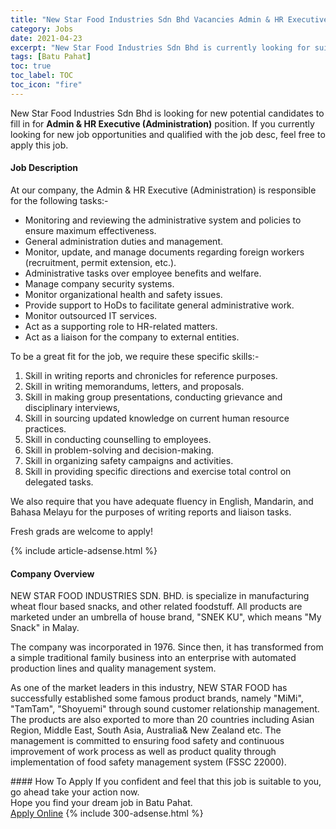 ```yaml
---
title: "New Star Food Industries Sdn Bhd Vacancies Admin & HR Executive (Administration)" 
category: Jobs 
date: 2021-04-23 
excerpt: "New Star Food Industries Sdn Bhd is currently looking for suitable person to fill in the Admin & HR Executive (Administration) which based in Batu Pahat" 
tags: [Batu Pahat] 
toc: true 
toc_label: TOC 
toc_icon: "fire" 
--- 
```


<p>New Star Food Industries Sdn Bhd is looking for new potential candidates to fill in for <b>Admin & HR Executive (Administration)</b> position. If you currently looking for new job opportunities and qualified with the job desc, feel free to apply this job.
</p><div><div><h4>Job Description</h4></div><div><div><span><div><p>At our company, the Admin &amp; HR Executive (Administration) is responsible for the following tasks:-</p><ul><li>Monitoring and reviewing the administrative system and policies to ensure maximum effectiveness.</li><li>General administration duties and management.</li><li>Monitor, update, and manage documents regarding foreign workers (recruitment, permit extension, etc.).</li><li>Administrative tasks over employee benefits and welfare.</li><li>Manage company security systems.</li><li>Monitor organizational health and safety issues.</li><li>Provide support to HoDs to facilitate general administrative work.</li><li>Monitor outsourced IT services.</li><li>Act as a supporting role to HR-related matters.</li><li>Act as a liaison for the company to external entities.</li></ul><p>To be a great fit for the job, we require these specific skills:-</p><ol><li>Skill in writing reports and chronicles for reference purposes.</li><li>Skill in writing memorandums, letters, and proposals.</li><li>Skill in making group presentations, conducting grievance and disciplinary interviews,</li><li>Skill in sourcing updated knowledge on current human resource practices.</li><li>Skill in conducting counselling to employees.</li><li>Skill in problem-solving and decision-making.</li><li>Skill in organizing safety campaigns and activities.</li><li>Skill in providing specific directions and exercise total control on delegated tasks.</li></ol><p>We also require that you have adequate fluency in English, Mandarin, and Bahasa Melayu for the purposes of writing reports and liaison tasks.</p><p>Fresh grads are welcome to apply!</p></div></span></div></div></div> 
{% include article-adsense.html %} 
<div><div><h4>Company Overview</h4></div><div><div><span><div><p>NEW STAR FOOD INDUSTRIES SDN. BHD. is specialize in manufacturing wheat flour based snacks, and other related foodstuff. All products are marketed under an umbrella of house brand, "SNEK KU", which means "My Snack" in Malay.</p><p>The company was incorporated in 1976. Since then, it has transformed from a simple traditional family business into an enterprise with automated production lines and quality management system.</p><p>As one of the market leaders in this industry, NEW STAR FOOD has successfully established some famous product brands, namely "MiMi", "TamTam", "Shoyuemi" through sound customer relationship management. The products are also exported to more than 20 countries including Asian Region, Middle East, South Asia, Australia&amp; New Zealand etc. The management is committed to ensuring food safety and continuous improvement of work process as well as product quality through implementation of food safety management system (FSSC 22000).</p></div></span></div></div></div> 
#### How To Apply 
If you confident and feel that this job is suitable to you, go ahead take your action now. <br/> 
Hope you find your dream job in Batu Pahat. <br/> 
<a href="https://www.jobstreet.com.my/en/job/admin-hr-executive-administration-4545339?jobId=jobstreet-my-job-4545339&" class="btn btn--info" target="_blank" rel="nofollow noopenner">Apply Online</a> 
{% include 300-adsense.html %} 